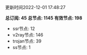 更新时间2022-12-01 17:48:27

**总订阅: 45**
**总节点: 1145**
**有效节点: 198**
- ssr节点: 12
- v2ray节点: 146
- trojan节点: 39
- ss节点: 1
